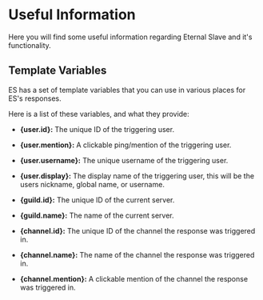 # Useful Information
Here you will find some useful information regarding Eternal Slave and it's functionality.


## Template Variables
ES has a set of template variables that you can use in various places for ES's responses.

Here is a list of these variables, and what they provide:

- **{user.id}:** The unique ID of the triggering user.
- **{user.mention}:** A clickable ping/mention of the triggering user.
- **{user.username}:** The unique username of the triggering user.
- **{user.display}:** The display name of the triggering user, this will be the users nickname, global name, or username.

- **{guild.id}:** The unique ID of the current server.
- **{guild.name}:** The name of the current server.

- **{channel.id}:** The unique ID of the channel the response was triggered in.
- **{channel.name}:** The name of the channel the response was triggered in.
- **{channel.mention}:** A clickable mention of the channel the response was triggered in.
